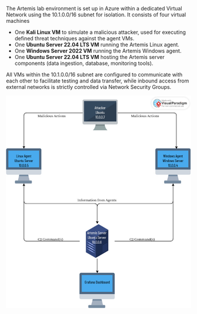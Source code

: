 The Artemis lab environment is set up in Azure within a dedicated Virtual Network using the 10.1.0.0/16 subnet for 
isolation. It consists of four virtual machines

- One **Kali Linux VM** to simulate a malicious attacker, used for executing defined threat techniques against the 
  agent VMs.
- One **Ubuntu Server 22.04 LTS VM** running the Artemis Linux agent.
- One **Windows Server 2022 VM** running the Artemis Windows agent.
- One **Ubuntu Server 22.04 LTS VM** hosting the Artemis server components (data ingestion, database, monitoring tools).

All VMs within the 10.1.0.0/16 subnet are configured to communicate with each other to facilitate testing and data 
transfer, while inbound access from external networks is strictly controlled via Network Security Groups.

<p align="center">
  <img src=images/Lab_Setup.jpg />
</p>
